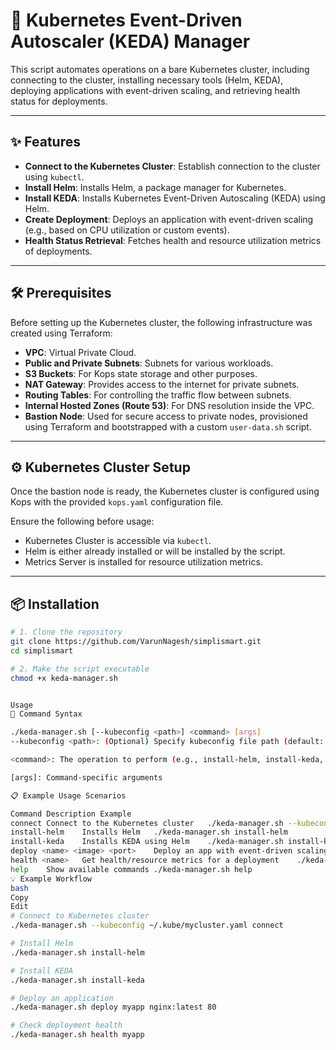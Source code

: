 # 🚀 Kubernetes Event-Driven Autoscaler (KEDA) Manager

This script automates operations on a bare Kubernetes cluster, including connecting to the cluster, installing necessary tools (Helm, KEDA), deploying applications with event-driven scaling, and retrieving health status for deployments.

---

## ✨ Features

- **Connect to the Kubernetes Cluster**: Establish connection to the cluster using `kubectl`.
- **Install Helm**: Installs Helm, a package manager for Kubernetes.
- **Install KEDA**: Installs Kubernetes Event-Driven Autoscaling (KEDA) using Helm.
- **Create Deployment**: Deploys an application with event-driven scaling (e.g., based on CPU utilization or custom events).
- **Health Status Retrieval**: Fetches health and resource utilization metrics of deployments.

---

## 🛠️ Prerequisites

Before setting up the Kubernetes cluster, the following infrastructure was created using Terraform:

- **VPC**: Virtual Private Cloud.
- **Public and Private Subnets**: Subnets for various workloads.
- **S3 Buckets**: For Kops state storage and other purposes.
- **NAT Gateway**: Provides access to the internet for private subnets.
- **Routing Tables**: For controlling the traffic flow between subnets.
- **Internal Hosted Zones (Route 53)**: For DNS resolution inside the VPC.
- **Bastion Node**: Used for secure access to private nodes, provisioned using Terraform and bootstrapped with a custom `user-data.sh` script.

---

## ⚙️ Kubernetes Cluster Setup

Once the bastion node is ready, the Kubernetes cluster is configured using Kops with the provided `kops.yaml` configuration file.

Ensure the following before usage:

- Kubernetes Cluster is accessible via `kubectl`.
- Helm is either already installed or will be installed by the script.
- Metrics Server is installed for resource utilization metrics.

---

## 📦 Installation

```bash
# 1. Clone the repository
git clone https://github.com/VarunNagesh/simplismart.git
cd simplismart

# 2. Make the script executable
chmod +x keda-manager.sh


Usage
📌 Command Syntax

./keda-manager.sh [--kubeconfig <path>] <command> [args]
--kubeconfig <path>: (Optional) Specify kubeconfig file path (default: ~/.kube/config)

<command>: The operation to perform (e.g., install-helm, install-keda, deploy, health)

[args]: Command-specific arguments

📋 Example Usage Scenarios

Command	Description	Example
connect	Connect to the Kubernetes cluster	./keda-manager.sh --kubeconfig ~/.kube/mycluster.yaml connect
install-helm	Installs Helm	./keda-manager.sh install-helm
install-keda	Installs KEDA using Helm	./keda-manager.sh install-keda
deploy <name> <image> <port>	Deploy an app with event-driven scaling	./keda-manager.sh deploy myapp nginx:latest 80
health <name>	Get health/resource metrics for a deployment	./keda-manager.sh health myapp
help	Show available commands	./keda-manager.sh help
💡 Example Workflow
bash
Copy
Edit
# Connect to Kubernetes cluster
./keda-manager.sh --kubeconfig ~/.kube/mycluster.yaml connect

# Install Helm
./keda-manager.sh install-helm

# Install KEDA
./keda-manager.sh install-keda

# Deploy an application
./keda-manager.sh deploy myapp nginx:latest 80

# Check deployment health
./keda-manager.sh health myapp
